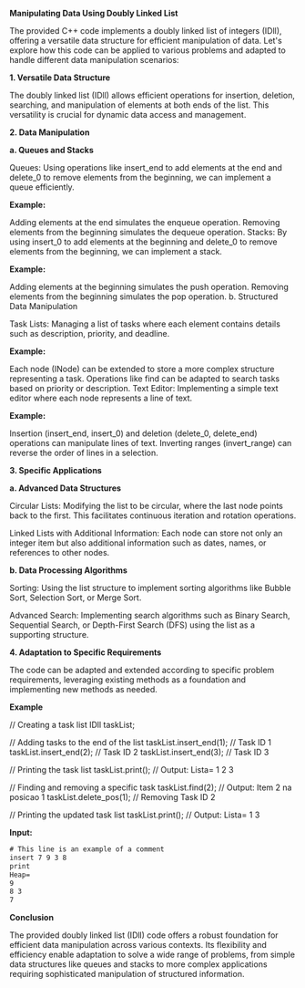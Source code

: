 **Manipulating Data Using Doubly Linked List**

The provided C++ code implements a doubly linked list of integers (IDll), offering a versatile data structure for efficient manipulation of data. Let's explore how this code can be applied to various problems and adapted to handle different data manipulation scenarios:

**1. Versatile Data Structure**

The doubly linked list (IDll) allows efficient operations for insertion, deletion, searching, and manipulation of elements at both ends of the list. This versatility is crucial for dynamic data access and management.

**2. Data Manipulation**

**a. Queues and Stacks**

Queues: Using operations like insert_end to add elements at the end and delete_0 to remove elements from the beginning, we can implement a queue efficiently.

**Example:**

Adding elements at the end simulates the enqueue operation.
Removing elements from the beginning simulates the dequeue operation.
Stacks: By using insert_0 to add elements at the beginning and delete_0 to remove elements from the beginning, we can implement a stack.

**Example:**

Adding elements at the beginning simulates the push operation.
Removing elements from the beginning simulates the pop operation.
b. Structured Data Manipulation

Task Lists: Managing a list of tasks where each element contains details such as description, priority, and deadline.

**Example:**

Each node (INode) can be extended to store a more complex structure representing a task.
Operations like find can be adapted to search tasks based on priority or description.
Text Editor: Implementing a simple text editor where each node represents a line of text.

**Example:**

Insertion (insert_end, insert_0) and deletion (delete_0, delete_end) operations can manipulate lines of text.
Inverting ranges (invert_range) can reverse the order of lines in a selection.

**3. Specific Applications**

**a. Advanced Data Structures**

Circular Lists: Modifying the list to be circular, where the last node points back to the first. This facilitates continuous iteration and rotation operations.

Linked Lists with Additional Information: Each node can store not only an integer item but also additional information such as dates, names, or references to other nodes.

**b. Data Processing Algorithms**

Sorting: Using the list structure to implement sorting algorithms like Bubble Sort, Selection Sort, or Merge Sort.

Advanced Search: Implementing search algorithms such as Binary Search, Sequential Search, or Depth-First Search (DFS) using the list as a supporting structure.

**4. Adaptation to Specific Requirements**

The code can be adapted and extended according to specific problem requirements, leveraging existing methods as a foundation and implementing new methods as needed.

**Example**

// Creating a task list
IDll taskList;

// Adding tasks to the end of the list
taskList.insert_end(1);  // Task ID 1
taskList.insert_end(2);  // Task ID 2
taskList.insert_end(3);  // Task ID 3

// Printing the task list
taskList.print();  // Output: Lista= 1 2 3

// Finding and removing a specific task
taskList.find(2);       // Output: Item 2 na posicao 1
taskList.delete_pos(1);  // Removing Task ID 2

// Printing the updated task list
taskList.print();  // Output: Lista= 1 3

 **Input:**
```txt
# This line is an example of a comment
insert 7 9 3 8
print
Heap=
9
8 3
7
```


**Conclusion**

The provided doubly linked list (IDll) code offers a robust foundation for efficient data manipulation across various contexts. Its flexibility and efficiency enable adaptation to solve a wide range of problems, from simple data structures like queues and stacks to more complex applications requiring sophisticated manipulation of structured information.
